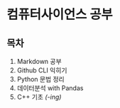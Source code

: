 # 컴퓨터사이언스 공부

## 목차
1. Markdown 공부
2. Github CLI 익히기
3. Python 문법 정리
4. 데이터분석 with Pandas
5. C++ 기초 _(-ing)_
